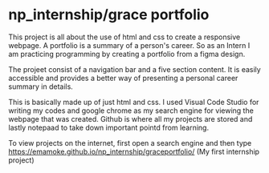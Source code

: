 # np_internship/grace portfolio
This project is all about the use of html and css to create a responsive webpage. A portfolio is a summary of a person's career. So as an Intern I am practicing programming by creating a portfolio from a figma design.

The projeet consist of a navigation bar and a five section content. It is easily accessible and provides a better way of presenting a personal career summary in details.

This is basically made up of just html and css. I used Visual Code Studio for writing my codes and google chrome as my search engine for viewing the webpage that was created. Github is where all my projects are stored and lastly notepaad to take down important pointd from learning.

To view projects on the internet, first open a search engine and then type https://emamoke.github.io/np_internship/graceportfolio/ (My first internship project)


